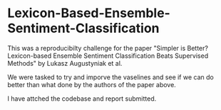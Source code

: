 # Lexicon-Based-Ensemble-Sentiment-Classification

This was a reproducibilty challenge for the paper "Simpler is Better? Lexicon-based Ensemble Sentiment Classification Beats Supervised Methods" by Lukasz Augustyniak et al.

We were tasked to try and imporve the vaselines and see if we can do better than what done by the authors of the paper above. 

I have attched the codebase and report submitted.
